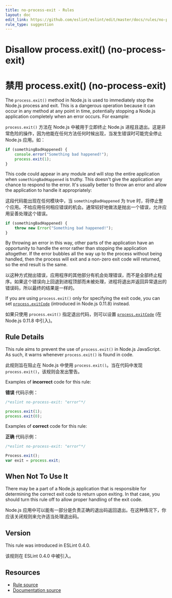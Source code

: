 ```yaml
---
title: no-process-exit - Rules
layout: doc
edit_link: https://github.com/eslint/eslint/edit/master/docs/rules/no-process-exit.md
rule_type: suggestion
---
```

<!-- Note: No pull requests accepted for this file. See README.md in the root directory for details. -->

# Disallow process.exit() (no-process-exit)

# 禁用 process.exit() (no-process-exit)

The `process.exit()` method in Node.js is used to immediately stop the Node.js process and exit. This is a dangerous operation because it can occur in any method at any point in time, potentially stopping a Node.js application completely when an error occurs. For example:

`process.exit()` 方法在 Node.js 中被用于立即终止 Node.js 进程且退出。这是非常危险的操作，因为他能在任何方法任何时候出现，当发生错误时可能完全停止 Node.js 应用。如：

```js
if (somethingBadHappened) {
    console.error("Something bad happened!");
    process.exit(1);
}
```

This code could appear in any module and will stop the entire application when `somethingBadHappened` is truthy. This doesn't give the application any chance to respond to the error. It's usually better to throw an error and allow the application to handle it appropriately:

这段代码能出现在任何模块中，当 `somethingBadHappened` 为 true 时，将停止整个应用。不给应用任何相应错误的机会。通常较好地做法是抛出一个错误，允许应用妥善处理这个错误。

```js
if (somethingBadHappened) {
    throw new Error("Something bad happened!");
}
```

By throwing an error in this way, other parts of the application have an opportunity to handle the error rather than stopping the application altogether. If the error bubbles all the way up to the process without being handled, then the process will exit and a non-zero exit code will returned, so the end result is the same.

以这种方式抛出错误，应用程序的其他部分有机会处理错误，而不是全部终止程序。如果这个错误向上回退到进程顶部而未被处理，进程将退出并返回异常退出的错误码，所以最终的结果是一样的。

If you are using `process.exit()` only for specifying the exit code, you can set [`process.exitCode`](https://nodejs.org/api/process.html#process_process_exitcode) (introduced in Node.js 0.11.8) instead.

如果只使用 `process.exit()` 指定退出代码，则可以设置 [`process.exitCode`](https://nodejs.org/api/process.html#process_process_exitcode) (在 Node.js 0.11.8 中引入)。

## Rule Details

This rule aims to prevent the use of `process.exit()` in Node.js JavaScript. As such, it warns whenever `process.exit()` is found in code.

此规则旨在阻止在 Node.js 中使用 `process.exit()`。当在代码中发现 `process.exit()`，该规则会发出警告。

Examples of **incorrect** code for this rule:

**错误** 代码示例：

```js
/*eslint no-process-exit: "error"*/

process.exit(1);
process.exit(0);
```

Examples of **correct** code for this rule:

**正确** 代码示例：

```js
/*eslint no-process-exit: "error"*/

Process.exit();
var exit = process.exit;
```

## When Not To Use It

There may be a part of a Node.js application that is responsible for determining the correct exit code to return upon exiting. In that case, you should turn this rule off to allow proper handling of the exit code.

Node.js 应用中可以能有一部分是负责正确的退出码返回退出。在这种情况下，你应该关闭规则来允许适当处理退出码。

## Version

This rule was introduced in ESLint 0.4.0.

该规则在 ESLint 0.4.0 中被引入。

## Resources

* [Rule source](https://github.com/eslint/eslint/tree/master/lib/rules/no-process-exit.js)
* [Documentation source](https://github.com/eslint/eslint/tree/master/docs/rules/no-process-exit.md)
